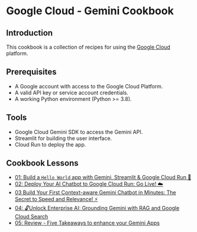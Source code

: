 # Google Cloud - Gemini Cookbook

## Introduction

This cookbook is a collection of recipes for using the
[Google Cloud](https://cloud.google.com/) platform.

## Prerequisites

- A Google account with access to the Google Cloud Platform.
- A valid API key or service account credentials.
- A working Python environment (Python >= 3.8).

## Tools

- Google Cloud Gemini SDK to access the Gemini API.
- Streamlit for building the user interface.
- Cloud Run to deploy the app.

## Cookbook Lessons

- [01: Build a `Hello World` app with Gemini, Streamlit & Google Cloud Run 🚀](./lesson-01/README.md)
- [02: Deploy Your AI Chatbot to Google Cloud Run: Go Live! ☁️](./lesson-02/README.md)
- [03 Build Your First Context-aware Gemini Chatbot in Minutes: The Secret to Speed and Relevance! ⚡](./lesson-03/README.md)
- [04: 🔓Unlock Enterprise AI: Grounding Gemini with RAG and Google Cloud Search](./lesson-04/README.md)
- [05: Review - Five Takeaways to enhance your Gemini Apps](./lesson-05/README.md)

